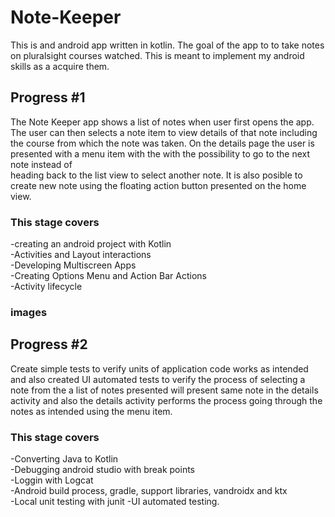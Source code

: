 # Note-Keeper

This is and android app written in kotlin. The goal of the app to to take notes on pluralsight courses watched.
This is meant to implement my android skills as a acquire them.

## Progress #1
The Note Keeper app shows a list of notes when user first opens the app. 
The user can then selects a note item to view details of that note including the course from 
which the note was taken. On the details page the user is presented with a menu item with the with the possibility to go to the next note instead of  
heading back to the list view to select another note.
It is also posible to create new note using the floating action button presented on the home view.

### This stage covers
-creating an android project with Kotlin <br>
-Activities and Layout interactions <br>
-Developing Multiscreen Apps <br>
-Creating Options Menu and Action Bar Actions <br>
-Activity lifecycle

### images

## Progress #2
Create simple tests to verify units of application code works as intended and
also created UI automated tests to verify the process of selecting a note from
the a list of notes presented will present same note in the details activity and
also the details activity performs the process going through the notes as intended using the
menu item.

### This stage covers
-Converting Java to Kotlin <br>
-Debugging android studio with break points <br>
-Loggin with Logcat <br>
-Android build process, gradle, support libraries, vandroidx and ktx<br>
-Local unit testing with junit
-UI automated testing.
